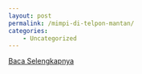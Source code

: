 ```yaml
---
layout: post
permalink: /mimpi-di-telpon-mantan/
categories:
    - Uncategorized
---
```


[Baca Selengkapnya](/06)